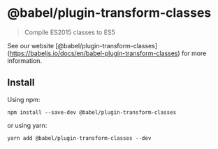 <span class="citation" data-cites="babel/plugin-transform-classes">@babel/plugin-transform-classes</span>
=========================================================================================================

> Compile ES2015 classes to ES5

See our website <span class="citation" data-cites="babel/plugin-transform-classes">\[@babel/plugin-transform-classes\]</span>(https://babeljs.io/docs/en/babel-plugin-transform-classes) for more information.

Install
-------

Using npm:

    npm install --save-dev @babel/plugin-transform-classes

or using yarn:

    yarn add @babel/plugin-transform-classes --dev
